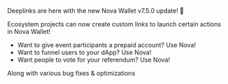 Deeplinks are here with the new Nova Wallet v7.5.0 update! 🎁

Ecosystem projects can now create custom links to launch certain actions in Nova Wallet!
- Want to give event participants a prepaid account? Use Nova!
- Want to funnel users to your dApp? Use Nova!   
- Want people to vote for your referendum? Use Nova!

Along with various bug fixes & optimizations